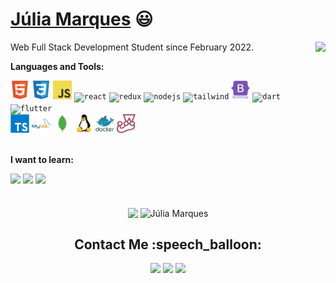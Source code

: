 # <a href="https://www.linkedin.com/in/marques-julia/">Júlia Marques</a> :smiley:

<div>
  <img align="right" height="230" src="https://cdn.discordapp.com/attachments/756657072593961034/994320072866799726/download20210200193026_-_Copia.png"> 

  Web Full Stack Development Student since February 2022.

  **Languages and Tools:**  

  <div align="left">
  <code><img height="30" alt="html5" src="https://raw.githubusercontent.com/devicons/devicon/master/icons/html5/html5-original.svg"></code>
  <code><img height="30" alt="css" src="https://raw.githubusercontent.com/devicons/devicon/master/icons/css3/css3-original.svg"></code>
  <code><img height="30" alt="javascript" src="https://raw.githubusercontent.com/github/explore/80688e429a7d4ef2fca1e82350fe8e3517d3494d/topics/javascript/javascript.png"></code>
  <code><img height="30" alt="react" src="https://cdn.jsdelivr.net/gh/devicons/devicon/icons/react/react-original.svg"></code>
  <code><img height="30" alt="redux" src="https://user-images.githubusercontent.com/99684837/182259154-99dbcd84-f085-468e-babb-3a0f697cecc9.png"></code>
  <code><img height="30" alt="nodejs" src="https://cdn.jsdelivr.net/gh/devicons/devicon/icons/nodejs/nodejs-original.svg"></code>
  <code><img height="30" alt="tailwind" src="https://cdn.jsdelivr.net/gh/devicons/devicon/icons/tailwindcss/tailwindcss-plain.svg"></code>
  <code><img height="30" alt="bootstrap" src="https://raw.githubusercontent.com/devicons/devicon/master/icons/bootstrap/bootstrap-plain-wordmark.svg"></code>
  <code><img height="30" alt="dart" src="https://upload.wikimedia.org/wikipedia/commons/7/7e/Dart-logo.png"></code>
  <code><img height="30" alt="flutter" src="https://cdn.jsdelivr.net/gh/devicons/devicon/icons/flutter/flutter-original.svg"></code>
  </div>
  
  <div>
  <code><img height="30" src="https://raw.githubusercontent.com/devicons/devicon/1119b9f84c0290e0f0b38982099a2bd027a48bf1/icons/typescript/typescript-original.svg"></code>
  <code><img height="30" alt="mysql" src="https://raw.githubusercontent.com/devicons/devicon/master/icons/mysql/mysql-original-wordmark.svg"></code>
  <code><img height="30" alt="mongodb" src="https://raw.githubusercontent.com/devicons/devicon/master/icons/mongodb/mongodb-plain.svg"></code>
  <code><img height="30" alt="linux" src="https://raw.githubusercontent.com/devicons/devicon/master/icons/linux/linux-original.svg"></code>
  <code><img height="30" alt="docker" src="https://raw.githubusercontent.com/devicons/devicon/1119b9f84c0290e0f0b38982099a2bd027a48bf1/icons/docker/docker-original-wordmark.svg"></code>
  <code><img height="30" src="https://raw.githubusercontent.com/devicons/devicon/1119b9f84c0290e0f0b38982099a2bd027a48bf1/icons/jest/jest-plain.svg"></code>
  </div>
  
  <br/>

  **I want to learn:**
  <div align="left">
  <code><img height="30" src="https://user-images.githubusercontent.com/99684837/182258841-85a8b033-5460-4cf4-8d43-7fd9ed750768.png"></code>
  <code><img height="30" src="https://upload.wikimedia.org/wikipedia/commons/7/74/Kotlin_Icon.png"></code>
  <code><img height="30" src="https://spng.pngfind.com/pngs/s/74-744402_java-logo-png-transparent-svg-vector-freebie-supply.png"></code>
  </div>

  <br/>
  <br/>
</div>  
<!-- profile information -->
<div align="center">
  <img align="center" width="255px" src="https://github-readme-stats.vercel.app/api/top-langs/?username=juliamarqss&theme=radical&hide=glsl,python" />
  <img align="center" width="585px" src="https://github-readme-stats.vercel.app/api?username=juliamarqss&&show_icons=true&theme=radical&line_height=27&v=5" alt="Júlia   Marques" />
</div>

 
<h2 align="center">Contact Me :speech_balloon:</h2>
<div align="center"> 
  <a href = "mailto:juliamarques61@gmail.com"><img src="https://img.shields.io/badge/-Gmail-%23333?style=for-the-badge&logo=gmail&logoColor=white" target="_blank"></a>
  <a href="https://www.linkedin.com/in/marques-julia/" target="_blank"><img src="https://img.shields.io/badge/-LinkedIn-0ba2be?style=for-the-badge&logo=linkedin&logoColor=white" target="_blank"></a> 
  </a>
  <a href="https://github.com/juliamarqss" target="_blank"><img src="https://img.shields.io/badge/-Portfolio-af87ff?style=for-the-badge&logo=Github&logoColor=ffffff&link=calvitoria.github.io"></a> 
</div>
